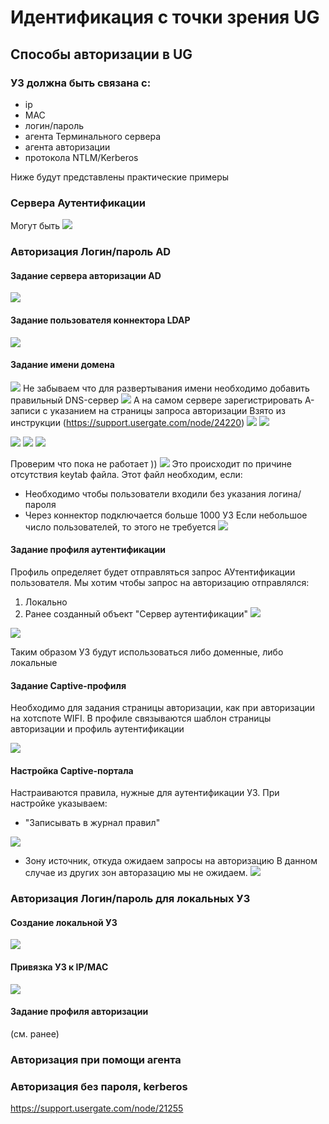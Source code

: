# Идентификация с точки зрения UG
## Способы авторизации в UG
### УЗ должна быть связана с:
- ip
- MAC
- логин/пароль
- агента Терминального сервера
- агента авторизации
- протокола NTLM/Kerberos

Ниже будут представлены практические примеры

### Сервера Аутентификации
Могут быть
![](Pictures/image_20250106185411.png)

### Авторизация Логин/пароль AD
#### Задание сервера авторизации AD
![](Pictures/image_20250106185952.png)
#### Задание пользователя коннектора LDAP
![](Pictures/image_20250106190110.png)
#### Задание имени домена
![](Pictures/image_20250106190247.png)
Не забываем что для развертывания имени необходимо добавить правильный DNS-сервер
![](Pictures/image_20250106230134.png)
А на самом сервере зарегистрировать A-записи с указанием на страницы запроса авторизации
Взято из инструкции (https://support.usergate.com/node/24220)
![](Pictures/image_20250106234315.png)
![](Pictures/image_20250106234126.png)

![](Pictures/image_20250106234620.png)
![](Pictures/image_20250106234802.png)
![](Pictures/image_20250106235021.png)

Проверим что пока не работает ))
![](Pictures/image_20250106190333.png)
Это происходит по причине отсутствия keytab файла. Этот файл необходим, если: 
- Необходимо чтобы пользователи входили без указания логина/пароля
- Через коннектор подключается больше 1000 УЗ
Если небольшое число пользователей, то этого не требуется
![](Pictures/image_20250106190435.png)

#### Задание профиля аутентификации
Профиль определяет будет отправляться запрос АУтентификации пользователя.
Мы хотим чтобы запрос на авторизацию отправлялся:
1. Локально
2. Ранее созданный объект "Сервер аутентификации"
![](Pictures/image_20250106192835.png)

![](Pictures/image_20250106192735.png)

Таким образом УЗ будут использоваться либо доменные, либо локальные

#### Задание Captive-профиля
Необходимо для задания страницы авторизации, как при авторизации на хотспоте WIFI.
В профиле связываются шаблон страницы авторизации и профиль аутентификации

![](Pictures/image_20250106224611.png)

#### Настройка Captive-портала
Настраиваются правила, нужные для аутентификации УЗ. При настройке указываем: 
- "Записывать в журнал правил"

![](Pictures/image_20250106224931.png)
- Зону источник, откуда ожидаем запросы на авторизацию
В данном случае из других зон авторазацию мы не ожидаем.
![](Pictures/image_20250106225153.png)
### Авторизация Логин/пароль для локальных УЗ
#### Создание локальной УЗ
![](Pictures/image_20250106191843.png)
#### Привязка УЗ к IP/MAC
![](Pictures/image_20250106191956.png)

#### Задание профиля авторизации 
(см. ранее)

### Авторизация при помощи агента

### Авторизация без пароля, kerberos

https://support.usergate.com/node/21255
